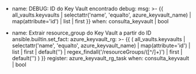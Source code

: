 - name: DEBUG: ID do Key Vault encontrado
  debug:
    msg: >-
      {{
        all_vaults.keyvaults
        | selectattr('name', 'equalto', azure_keyvault_name)
        | map(attribute='id')
        | list
        | first
      }}
  when: consulta_keyvault | bool

- name: Extrair resource_group do Key Vault a partir do ID
  ansible.builtin.set_fact:
    azure_keyvault_rg: >-
      {{
        (
          all_vaults.keyvaults
          | selectattr('name', 'equalto', azure_keyvault_name)
          | map(attribute='id')
          | list
          | first
          | default('')
          | regex_findall('/resourceGroups/([^/]+)')
          | first
          | default('')
        )
      }}
  register: azure_keyvault_rg_task
  when: consulta_keyvault | bool
